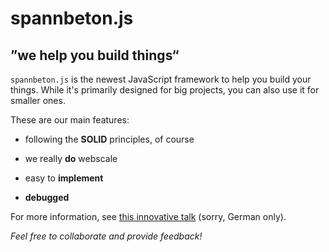 # spannbeton.js

## ”we help you build things“

``spannbeton.js`` is the newest JavaScript framework to help you build
your things.  While it's primarily designed for big projects, you can
also use it for smaller ones.

These are our main features:

* following the **SOLID** principles, of course

* we really **do** webscale

* easy to **implement**

* **debugged**

For more information, see [this innovative
talk](http://www.slideshare.net/slideshow/embed_code/key/JCZHXr3wSVAOfl?startSlide=2)
(sorry, German only).

*Feel free to collaborate and provide feedback!*

